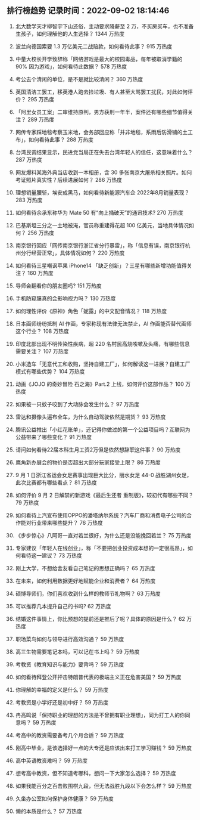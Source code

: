 
## 排行榜趋势 记录时间：2022-09-02 18:14:46
  
  1. 北大数学天才柳智宇下山还俗，主动要求降薪至 2 万，不买房买车，也不准备生孩子，如何理解他的人生选择？ 1344 万热度
    
  2. 波兰向德国索要 1.3 万亿美元二战赔款，如何看待此事？ 915 万热度
    
  3. 中量大校长开学致辞称「网络游戏是最大的校园毒品，每年被取消学籍的 90% 因为游戏」，如何看待此数据？ 578 万热度
    
  4. 考公去个清闲的单位，是不是就比较清闲？ 360 万热度
    
  5. 英国清洁工罢工，移英港人跑去捡垃圾、有人甚至大骂罢工扰民，对此如何评价？ 295 万热度
    
  6. 「阿里女员工案」二审维持原判，男方获刑一年半，案件还有哪些细节值得关注？ 289 万热度
    
  7. 网传专家踩地毯考察玉米地，会务部回应称「并非地毯，系雨后防滑铺的土工布」，如何看待此事？ 288 万热度
    
  8. 台湾民调结果显示，民进党当局正在失去台湾年轻人的信任，这意味着什么？ 287 万热度
    
  9. 网友爆料某海外典当店收到一本相册，含 30 多张南京大屠杀相关照片。如何考证照片真实性？后续进展如何？ 286 万热度
    
  10. 理想销量腰斩，埃安成黑马，如何看待新能源汽车企 2022年8月销量表现？ 283 万热度
    
  11. 如何看待余承东称华为 Mate 50 有“向上捅破天”的通讯技术? 270 万热度
    
  12. 巴基斯坦三分之一土地被淹，官员称重建得花超 100 亿美元，当地具体情况如何？ 256 万热度
    
  13. 南京银行回应「网传南京银行浙江省分行暴雷」，称「信息有误，南京银行杭州分行经营正常」，具体情况如何？ 220 万热度
    
  14. 如何看待三星嘲讽苹果 iPhone14 「缺乏创新」？三星有哪些新增功能值得关注？ 160 万热度
    
  15. 导师会翻看你的朋友圈吗? 151 万热度
    
  16. 手机防窥膜真的会影响视力吗？ 130 万热度
    
  17. 如何理性评价《原神》角色「妮露」的中文配音情况？ 118 万热度
    
  18. 日本画师纷纷抵制 AI 作画，专家称现有法律无法禁止，AI 作画能否替代画师这个行业？ 108 万热度
    
  19. 印度北部出现不明传染性疾病，超 220 名村民高烧咳嗽及头痛，有哪些信息需要关注？ 107 万热度
    
  20. 小米造车「无意代工和收购，坚持自建工厂」，如何解读这一进展？自建工厂模式有哪些优势？ 104 万热度
    
  21. 动画《JOJO 的奇妙冒险 石之海》Part.2 上线，如何评价这部作品？ 100 万热度
    
  22. 如果被一只蚊子咬到了大动脉会发生什么？ 97 万热度
    
  23. 雷达和摄像头遍布全车，为什么自动驾驶依然是期货？ 93 万热度
    
  24. 腾讯公益推出「小红花账单」，还记得你做过的第一个公益项目吗？互联网为公益带来了哪些变化？ 91 万热度
    
  25. 请问如何看待22届本科生月工资2万但是依然想辞职这件事？ 90 万热度
    
  26. 鹰角新办展会的物价是否超出大部分玩家接受上限？ 86 万热度
    
  27. 9 月 1 日浙江省运会女足赛事出现巨大比分，丽水女足 44-0 战胜湖州女足，此次比赛都有哪些看点？ 81 万热度
    
  28. 如何评价 9 月 2 日解禁的新游戏《最后生还者 重制版》，较初代有哪些不同？ 79 万热度
    
  29. 如何看待上汽宣布使用OPPO的潘塔纳尔系统？汽车厂商和消费电子公司的合作能对行业带来哪些提升？ 76 万热度
    
  30. 《步步惊心》八阿哥一直对若兰很好，为什么还是没能挽回若兰？ 75 万热度
    
  31. 专家建议「年轻人在线创业」，称「不要把创业投资成本想的一定很高昂」，如何看待这一建议？ 73 万热度
    
  32. 刚上大学，不想给舍友看自己笔记的思想正确吗？ 65 万热度
    
  33. 在未来，如何利用数据更好地赋能企业和消费者？ 64 万热度
    
  34. 硕博导师们，你们喜欢收到什么样的教师节礼物啊？ 63 万热度
    
  35. 可以推荐几本提升自己的书吗? 62 万热度
    
  36. 结婚这件事情上，你比预想的提前还是推后了呢？具体的原因是什么？ 62 万热度
    
  37. 职场菜鸟如何与领导进行高效沟通？ 59 万热度
    
  38. 高三生物需要笔记本吗，可以记在书上吗？ 59 万热度
    
  39. 考教资《教育知识与能力》要背吗？ 59 万热度
    
  40. 如何看待拜登公开抨击特朗普代表的极端主义正在危害美国？ 59 万热度
    
  41. 你理解的幸福的定义是什么？ 59 万热度
    
  42. 考教资是小学好还是初中好？ 59 万热度
    
  43. 冉高鸣说「保持职业的理想的方法是不曾拥有职业理想」，同为打工人的你同意吗？ 59 万热度
    
  44. 考高中的教资需要备考几个月合适？ 59 万热度
    
  45. 刚高中毕业，是该选择好一点的大专还是应该出来打工学习赚钱？ 59 万热度
    
  46. 高中英语教资难吗？ 59 万热度
    
  47. 想考高中教资，但不知道考哪科，想问一下大家怎么选择？ 59 万热度
    
  48. 如果我能百分之百击败围棋九段，但无法战胜九段以下会怎么样？ 59 万热度
    
  49. 久坐办公室如何保护身体健康？ 59 万热度
    
  50. 懒的本质是什么？ 57 万热度
    